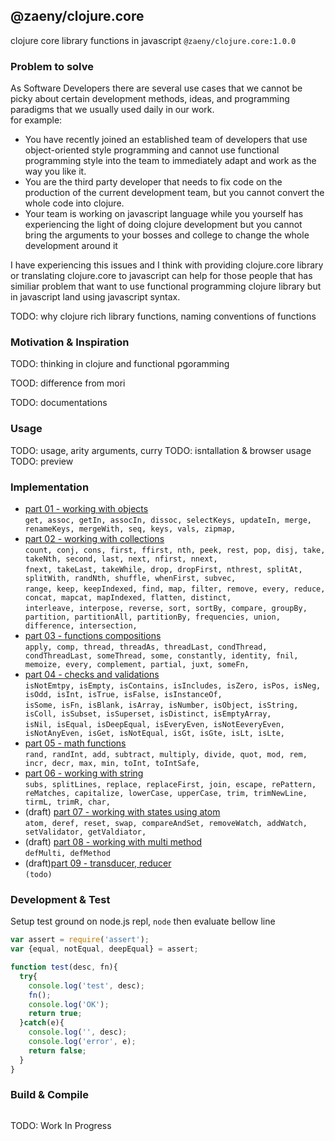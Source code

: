 ## @zaeny/clojure.core
clojure core library functions in javascript  `@zaeny/clojure.core:1.0.0`  

###  Problem to solve

As Software Developers there are several use cases that we cannot be picky about certain development methods, ideas, and programming paradigms that we usually used daily in our work.  
for example:  
- You have recently joined an established team of developers that use object-oriented style programming and cannot use functional programming style into the team to immediately adapt and work as the way you like it.  
- You are the third party developer that needs to fix code on the production of the current development team, but you cannot convert the whole code into clojure.   
- Your team is working on javascript language while you yourself has experiencing the light of doing clojure development but you cannot bring the arguments to your bosses and college to change the whole development around it   

I have experiencing this issues and I think with providing clojure.core library or translating clojure.core to javascript can help for those people that has similiar problem that want to use functional programming clojure library but in javascript land using javascript syntax.  

TODO: why clojure rich library functions, naming conventions of functions

### Motivation & Inspiration 

TODO: thinking in clojure and functional pgoramming 

TOOD: difference from mori

TODO: documentations

### Usage
TODO: usage, arity arguments, curry
TODO: isntallation & browser usage
TODO: preview 

### Implementation
- [part 01 - working with objects](./01.objects.md)   
`get, assoc, getIn, assocIn, dissoc, selectKeys, updateIn, merge, renameKeys, mergeWith, seq, keys, vals, zipmap,`   
- [part 02 - working with collections](./02.collections.md)   
`count, conj, cons, first, ffirst, nth, peek, rest, pop, disj, take, takeNth, second, last, next, nfirst, nnext,`   
`fnext, takeLast, takeWhile, drop, dropFirst, nthrest, splitAt, splitWith, randNth, shuffle, whenFirst, subvec,`   
`range, keep, keepIndexed, find, map, filter, remove, every, reduce, concat, mapcat, mapIndexed, flatten, distinct,`  
`interleave, interpose, reverse, sort, sortBy, compare, groupBy, partition, partitionAll, partitionBy, frequencies, union, difference, intersection,`   
- [part 03 - functions compositions](./03.functions.md)  
`apply, comp, thread, threadAs, threadLast, condThread, condThreadLast, someThread, some, constantly, identity, fnil, memoize, every, complement, partial, juxt, someFn,`   
- [part 04 - checks and validations](./04.checks.md)  
`isNotEmtpy, isEmpty, isContains, isIncludes, isZero, isPos, isNeg, isOdd, isInt, isTrue, isFalse, isInstanceOf, `  
`isSome, isFn, isBlank, isArray, isNumber, isObject, isString, isColl, isSubset, isSuperset, isDistinct, isEmptyArray,`   
`isNil, isEqual, isDeepEqual, isEveryEven, isNotEeveryEven, isNotAnyEven, isGet, isNotEqual, isGt, isGte, isLt, isLte,`  
- [part 05 - math functions](./05.maths.md)   
`rand, randInt, add, subtract, multiply, divide, quot, mod, rem, incr, decr, max, min, toInt, toIntSafe,`  
- [part 06 - working with string](./06.strings.md)  
`subs, splitLines, replace, replaceFirst, join, escape, rePattern, reMatches, capitalize, lowerCase, upperCase, trim, trimNewLine, tirmL, trimR, char,`  
- (draft) [part 07 - working with states using atom](./07.atom.md)  
`atom, deref, reset, swap, compareAndSet, removeWatch, addWatch, setValidator, getValdiator,`  
- (draft) [part 08 - working with multi method](./08.multi-method.md)  
`defMulti, defMethod`  
- (draft)[part 09 - transducer, reducer](./09.transducer.md)  
`(todo)`   

### Development & Test
Setup test ground on node.js repl, `node` then evaluate bellow line

```js path=dist/test.core.js
var assert = require('assert');
var {equal, notEqual, deepEqual} = assert;

function test(desc, fn){
  try{
    console.log('test', desc);
    fn();
    console.log('OK');
    return true;
  }catch(e){
    console.log('', desc);
    console.log('error', e);
    return false;
  }
}
```

### Build & Compile

```sh
```

TODO: Work In Progress
